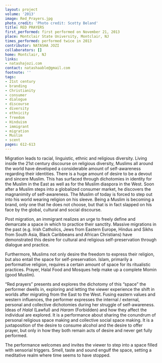 ```yaml
---
layout: project
volume: '2013'
image: Red_Prayers.jpg
photo_credit: 'Photo credit: Scotty Beland'
title: RED PRAYERS
first_performed: first performed on November 21, 2013
place: Montclair State University, Montclair, NJ
times_performed: performed twice in 2013
contributor: NATASHA JOZI
collaborators: []
home: Montclair, NJ
links:
- natashajozi.com
contact: natashaable@gmail.com
footnote: ''
tags:
- 21st century
- branding
- Christianity
- consumer
- dialogue
- discourse
- diversity
- ethnicity
- freedom
- Hinduism
- immigrant
- migration
- Muslim
- scent
pages: 612-613
---
```


Migration leads to racial, linguistic, ethnic and religious diversity. Living inside the 21st century discourse on religious diversity, Muslims all around the world have developed a considerable amount of self-awareness regarding their identities. There is a huge amount of desire to be a devout and sincere Muslim. This has surfaced through dichotomies in identity for the Muslim in the East as well as for the Muslim diaspora in the West. Soon after a Muslim steps into a globalized consumer market, he discovers the magnanimity of self-awareness. The Muslim of today is forced to step out into his world wearing religion on his sleeve. Being a Muslim is becoming a brand, only one that he does not choose, but that is in fact slapped on his face by the global, cultural and social discourse.

Post migration, an immigrant realizes an urge to freely define and demarcate a space in which to practice their sanctity. Massive migrations in the past (e.g. Irish Catholics, Jews from Eastern Europe, Hindus and Sikhs from South Asia, Black Caribbeans and African Christians) have demonstrated this desire for cultural and religious self-preservation through dialogue and practice.

Furthermore, Muslims not only desire the freedom to express their religion, but also entail the space for self-preservation. Islam, primarily a performative religion, requires a certain amount of space for its ritualistic practices. Prayer, Halal Food and Mosques help make up a complete Momin (good Muslim).

“Red prayers” presents and explores the dichotomy of this “space” the performer dwells in, exploring and letting the viewer experience the shift in worlds after migrating from the East to the West. Fusing eastern values and western influences, the performer expresses the internal / external, personal and collective dichotomies during her struggle of self-awareness. Ideas of _Halal_ (Lawful) and _Haram_ (Forbidden) and how they affect the individual are explored. It is a performance about sharing the conundrum of personal religious space making and collective social space making. It is a juxtaposition of the desire to consume alcohol and the desire to offer prayer, but only in how they both remain acts of desire and never get fully performed.

The performance welcomes and invites the viewer to step into a space filled with sensorial triggers. Smell, taste and sound engulf the space, setting a meditative realm where time seems to have stopped.
